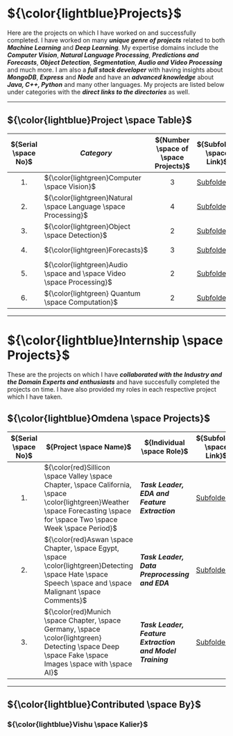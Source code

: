 # ${\color{lightblue}Projects}$

Here are the projects on which I have worked on and successfully completed. I have worked on many ***unique genre of projects*** related to both ***Machine Learning*** and ***Deep Learning***. My expertise domains include the ***Computer Vision***, ***Natural Language Processing***, ***Predictions and Forecasts***, ***Object Detection***, ***Segmentation***, ***Audio and Video Processing*** and much more. I am also a ***full stack developer*** with having insights about ***MongoDB***, ***Express*** and ***Node*** and have an ***advanced knowledge*** about ***Java, C++, Python*** and many other languages. My projects are listed below under categories with the ***direct links to the directories*** as well.

-----

## ${\color{lightblue}Project \space Table}$

| ${Serial \space No}$ | ${Category}$ | ${Number \space of \space Projects}$ | ${Subfolder \space Link}$ |
|-|-|-|-|
| $${1.}$$ | ${\color{lightgreen}Computer \space Vision}$ | $${3}$$ | [Subfolder](https://github.com/VishuKalier2003/Projects-Platform/blob/main/Folder/ComputerVision.md) |
| $${2.}$$ | ${\color{lightgreen}Natural \space Language \space Processing}$ | $${4}$$ | [Subfolder]() |
| $${3.}$$ | ${\color{lightgreen}Object \space Detection}$ | $${2}$$ | [Subfolder]() |
| $${4.}$$ | ${\color{lightgreen}Forecasts}$ | $${3}$$ | [Subfolder]() |
| $${5.}$$ | ${\color{lightgreen}Audio \space and \space Video \space Processing}$ | $${2}$$ | [Subfolder]() |
| $${6.}$$ | ${\color{lightgreen} Quantum \space Computation}$ | $${2}$$ | [Subfolder](https://github.com/VishuKalier2003/Quantum-Programming) |

-----

# ${\color{lightblue}Internship \space Projects}$

These are the projects on which I have ***collaborated with the Industry and the Domain Experts and enthusiasts*** and have succesfully completed the projects on time. I have also provided my roles in each respective project which I have taken.
## ${\color{lightblue}Omdena \space Projects}$
| ${Serial \space No}$ | ${Project \space Name}$ | ${Individual \space Role}$ | ${Subfolder \space Link}$ |
|-|-|-|-|
| $${1.}$$ | ${\color{red}Sillicon \space Valley \space Chapter, \space California, \space \color{lightgreen}Weather \space Forecasting \space for \space Two \space Week \space Period}$ | ***Task Leader, EDA and Feature Extraction*** | [Subfolder](https://github.com/OmdenaAI/silicon-valley-chapter-extreme-weather) |
| $${2.}$$ | ${\color{red}Aswan \space Chapter, \space Egypt, \space \color{lightgreen}Detecting \space Hate \space Speech \space and \space Malignant \space Comments}$ | ***Task Leader, Data Preprocessing and EDA*** | [Subfolder](https://github.com/OmdenaAI/aswan-egypt-detecting-hate-nlp) |
| $${3.}$$ | ${\color{red}Munich \space Chapter, \space Germany, \space \color{lightgreen} Detecting \space Deep \space Fake \space Images \space with \space AI}$ | ***Task Leader, Feature Extraction and Model Training*** | [Subfolder](https://github.com/OmdenaAI/omdena-munich-chapter-deepfakes-detection) |

-----

## ${\color{lightblue}Contributed \space By}$
### ${\color{lightblue}Vishu \space Kalier}$






